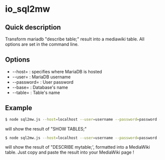 # io_sql2mw
## Quick description
Transform mariadb "describe table;" result into a mediawiki table.
All options are set in the command line.
## Options
* --host= : specifies where MariaDB is hosted
* --user= : MariaDB username
* --password= : User password
* --base= : Database's name
* --table= : Table's name
## Example
```bash
$ node sql2mw.js --host=localhost --user=username --password=password --base=mydatabase
```
will show the result of "SHOW TABLES;"
```bash
$ node sql2mw.js --host=localhost --user=username --password=password --base=mydatabase --table=mytable
```
will show the result of "DESCRIBE mytable;', formatted into a MediaWiki table.
Just copy and paste the result into your MediaWiki page !

